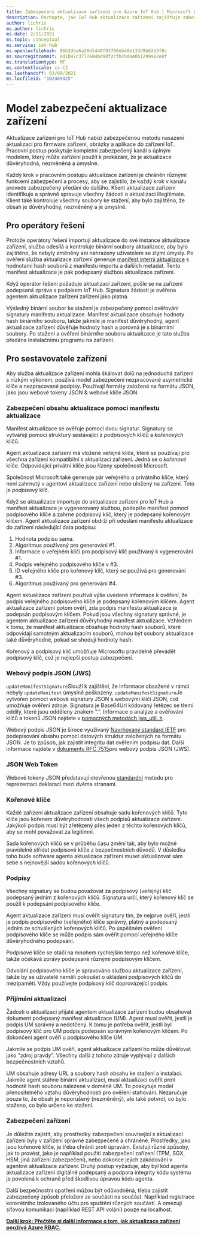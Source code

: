```yaml
---
title: Zabezpečení aktualizace zařízení pro Azure IoT Hub | Microsoft Docs
description: Pochopte, jak IoT Hub aktualizace zařízení zajišťuje zabezpečené aktualizace zařízení.
author: lichris
ms.author: lichris
ms.date: 2/11/2021
ms.topic: conceptual
ms.service: iot-hub
ms.openlocfilehash: 86b2dbe6a28d1440f93788eb40e133d9b62d3f0c
ms.sourcegitcommit: 8d1b97c3777684bd98f2cfbc9d440b1299a02e8f
ms.translationtype: MT
ms.contentlocale: cs-CZ
ms.lasthandoff: 03/09/2021
ms.locfileid: "102489425"
---
```

# <a name="device-update-security-model"></a>Model zabezpečení aktualizace zařízení

Aktualizace zařízení pro IoT Hub nabízí zabezpečenou metodu nasazení aktualizací pro firmware zařízení, obrázky a aplikace do zařízení IoT. Pracovní postup poskytuje kompletní zabezpečený kanál s úplným modelem, který může zařízení použít k prokázání, že je aktualizace důvěryhodná, nezměněná a úmyslné.

Každý krok v pracovním postupu aktualizace zařízení je chráněn různými funkcemi zabezpečení a procesy, aby se zajistilo, že každý krok v kanálu provede zabezpečený předání do dalšího. Klient aktualizace zařízení identifikuje a správně spravuje všechny žádosti o aktualizaci illegitimate. Klient také kontroluje všechny soubory ke stažení, aby bylo zajištěno, že obsah je důvěryhodný, nezměněný a je úmyslné.

## <a name="for-solution-operators"></a>Pro operátory řešení

Protože operátory řešení importují aktualizace do své instance aktualizace zařízení, služba odesílá a kontroluje binární soubory aktualizace, aby bylo zajištěno, že nebyly změněny ani nahrazeny uživatelem se zlými úmysly. Po ověření služba aktualizace zařízení generuje [manifest interní aktualizace](./update-manifest.md) s hodnotami hash souborů z manifestu importu a dalších metadat. Tento manifest aktualizace je pak podepsaný službou aktualizace zařízení.

Když operátor řešení požaduje aktualizaci zařízení, pošle se na zařízení podepsaná zpráva s podpisem IoT Hub. Signatura žádosti je ověřena agentem aktualizace zařízení zařízení jako platná. 

Výsledný binární soubor ke stažení je zabezpečený pomocí ověřování signatury manifestu aktualizace. Manifest aktualizace obsahuje hodnoty hash binárního souboru, takže jakmile je manifest důvěryhodný, agent aktualizace zařízení důvěřuje hodnoty hash a porovná je s binárními soubory. Po stažení a ověření binárního souboru aktualizace je tato služba předána instalačnímu programu na zařízení.

## <a name="for-device-builders"></a>Pro sestavovatele zařízení

Aby služba aktualizace zařízení mohla škálovat dolů na jednoduchá zařízení s nízkým výkonem, používá model zabezpečení nezpracované asymetrické klíče a nezpracované podpisy. Používají formáty založené na formátu JSON, jako jsou webové tokeny JSON & webové klíče JSON.

### <a name="securing-update-content-via-the-update-manifest"></a>Zabezpečení obsahu aktualizace pomocí manifestu aktualizace

Manifest aktualizace se ověřuje pomocí dvou signatur. Signatury se vytvářejí pomocí struktury sestávající z *podpisových* klíčů a *kořenových* klíčů.

Agent aktualizace zařízení má vložené veřejné klíče, které se používají pro všechna zařízení kompatibilní s aktualizací zařízení. Jedná se o *kořenové* klíče. Odpovídající privátní klíče jsou řízeny společností Microsoft.

Společnost Microsoft také generuje pár veřejného a privátního klíče, který není zahrnutý v agentovi aktualizace zařízení nebo uložený na zařízení. Toto je *podpisový* klíč.

Když se aktualizace importuje do aktualizace zařízení pro IoT Hub a manifest aktualizace je vygenerovaný službou, podepíše manifest pomocí podpisového klíče a zahrne podpisový klíč, který je podepsaný kořenovým klíčem. Agent aktualizace zařízení obdrží při odeslání manifestu aktualizace do zařízení následující data podpisu:

1. Hodnota podpisu sama.
2. Algoritmus používaný pro generování #1.
3. Informace o veřejném klíči pro podpisový klíč používaný k vygenerování #1.
4. Podpis veřejného podpisového klíče v #3.
5. ID veřejného klíče pro kořenový klíč, který se používá pro generování #3.
6. Algoritmus používaný pro generování #4.

Agent aktualizace zařízení používá výše uvedené informace k ověření, že podpis veřejného podpisového klíče je podepsaný kořenovým klíčem. Agent aktualizace zařízení potom ověří, zda podpis manifestu aktualizace je podepsán podpisovým klíčem. Pokud jsou všechny signatury správné, je agentem aktualizace zařízení důvěryhodný manifest aktualizace. Vzhledem k tomu, že manifest aktualizace obsahuje hodnoty hash souborů, které odpovídají samotným aktualizacím souborů, mohou být soubory aktualizace také důvěryhodné, pokud se shodují hodnoty hash.

Kořenový a podpisový klíč umožňuje Microsoftu pravidelně převádět podpisový klíč, což je nejlepší postup zabezpečení.

### <a name="json-web-signature-jws"></a>Webový podpis JSON (JWS)

`updateManifestSignature`Slouží k zajištění, že informace obsažené v rámci nebyly `updateManifest` úmyslně poškozeny. `updateManifestSignature`Je vytvořen pomocí webové signatury JSON s webovými klíči JSON, což umožňuje ověření zdroje. Signatura je Base64Url kódovaný řetězec se třemi oddíly, které jsou odděleny znakem ".".  Informace o analýze a ověřování klíčů a tokenů JSON najdete v [pomocných metodách jws_util. h](https://github.com/Azure/iot-hub-device-update/tree/main/src/utils/jws_utils) .

Webový podpis JSON je široce využívaný [Navrhovaný standard IETF](https://tools.ietf.org/html/rfc7515) pro podepisování obsahu pomocí datových struktur založených na formátu JSON. Je to způsob, jak zajistit integritu dat ověřením podpisu dat. Další informace najdete v [dokumentu RFC 7515](https://www.rfc-editor.org/info/rfc7515)pro webový podpis JSON (JWS).

### <a name="json-web-token"></a>JSON Web Token

Webové tokeny JSON představují otevřenou [standardní](https://tools.ietf.org/html/rfc7519) metodu pro reprezentaci deklarací mezi dvěma stranami.

### <a name="root-keys"></a>Kořenové klíče

Každé zařízení aktualizace zařízení obsahuje sadu kořenových klíčů. Tyto klíče jsou kořenem důvěryhodnosti všech podpisů aktualizace zařízení. Jakýkoli podpis musí být zřetězený přes jeden z těchto kořenových klíčů, aby se mohl považovat za legitimní.

Sada kořenových klíčů se v průběhu času změní tak, aby bylo možné pravidelně střídat podpisové klíče z bezpečnostních důvodů. V důsledku toho bude software agenta aktualizace zařízení muset aktualizovat sám sebe s nejnovější sadou kořenových klíčů. 

### <a name="signatures"></a>Podpisy

Všechny signatury se budou považovat za podpisový (veřejný) klíč podepsaný jedním z kořenových klíčů. Signatura určí, který kořenový klíč se použil k podepsání podpisového klíče. 

Agent aktualizace zařízení musí ověřit signatury tím, že nejprve ověří, jestli je podpis podpisového (veřejného) klíče správný, platný a podepsaný jedním ze schválených kořenových klíčů. Po úspěšném ověření podpisového klíče se může podpis sám ověřit pomocí veřejného klíče důvěryhodného podepsání.

Podpisové klíče se otáčí na mnohem rychlejším tempo než kořenové klíče, takže očekává zprávy podepsané různými podpisovým klíčem. 

Odvolání podpisového klíče je spravováno službou aktualizace zařízení, takže by se uživatelé neměli pokoušet o ukládání podpisových klíčů do mezipaměti. Vždy používejte podpisový klíč doprovázející podpis.

### <a name="receiving-updates"></a>Přijímání aktualizací

Žádosti o aktualizaci přijaté agentem aktualizace zařízení budou obsahovat dokument podepsaný manifest aktualizace (UM). Agent musí ověřit, jestli je podpis UM správný a nedotčený. K tomu je potřeba ověřit, jestli byl podpisový klíč pro UM podpis podepsán správným kořenovým klíčem. Po dokončení agent ověří u podpisového klíče UM.

Jakmile se podpis UM ověří, agent aktualizace zařízení ho může důvěřovat jako "zdroj pravdy". Všechny další z tohoto zdroje vyplývají z dalších bezpečnostních vztahů. 

UM obsahuje adresy URL a soubory hash obsahu ke stažení a instalaci. Jakmile agent stáhne binární aktualizaci, musí aktualizaci ověřit proti hodnotě hash souboru nalezené v doméně UM. To poskytuje model přenositelného vztahu důvěryhodnosti pro ověření stahování. Nezaručuje pouze to, že obsah je neporušený (nezměněný), ale také potvrdí, co bylo staženo, co bylo určeno ke stažení. 

### <a name="securing-the-device"></a>Zabezpečení zařízení

Je důležité zajistit, aby prostředky zabezpečení související s aktualizací zařízení byly v zařízení správně zabezpečené a chráněné. Prostředky, jako jsou kořenové klíče, je třeba chránit proti úpravám. Existují různé způsoby, jak to provést, jako je například použití zabezpečení zařízení (TPM, SGX, HSM, jiná zařízení zabezpečení), nebo dokonce jejich zakódování v agentovi aktualizace zařízení. Druhý postup vyžaduje, aby byl kód agenta aktualizace zařízení digitálně podepsaný a podpora integrity kódu systému je povolená k ochraně před škodlivou úpravou kódu agenta.

Další bezpečnostní opatření můžou být odůvodněná, třeba zajistit zabezpečený způsob přeložení ze součásti na součást. Například registrace konkrétního izolovaného účtu pro spuštění různých součástí. A omezují síťovou komunikaci (například REST API volání) pouze na localhost.

**[Další krok: Přečtěte si další informace o tom, jak aktualizace zařízení používá Azure RBAC.](.\device-update-control-access.md)**